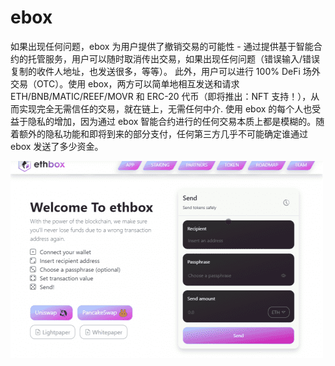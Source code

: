 # ebox

如果出现任何问题，ebox 为用户提供了撤销交易的可能性 - 通过提供基于智能合约的托管服务，用户可以随时取消传出交易，如果出现任何问题（错误输入/错误复制的收件人地址，也发送很多，等等）。
此外，用户可以进行 100% DeFi 场外交易（OTC）。使用 ebox，两方可以简单地相互发送和请求 ETH/BNB/MATIC/REEF/MOVR 和 ERC-20 代币（即将推出：NFT 支持！），从而实现完全无需信任的交易，就在链上，无需任何中介.
使用 ebox 的每个人也受益于隐私的增加，因为通过 ebox 智能合约进行的任何交易本质上都是模糊的。随着额外的隐私功能和即将到来的部分支付，任何第三方几乎不可能确定谁通过 ebox 发送了多少资金。

![ethbox-dapp-defi-ethereum-image1-500x315_5b7e4cb18b9a5f1014ad2476e86ecd67](ethbox-dapp-defi-ethereum-image1-500x315_5b7e4cb18b9a5f1014ad2476e86ecd67.png)

